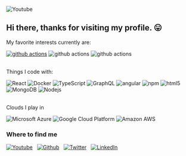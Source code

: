 ![Youtube](https://img.shields.io/badge/TeachJing-red?logo=youtube&style=social)

## Hi there, thanks for visiting my profile. 😛

My favorite interests currently are:

<p>
  <a href="https://azure.microsoft.com/en-us/services/azure-sentinel/"><img alt="github actions" src="https://img.shields.io/badge/-Microsoft Sentinel-0078d7?style=flat-square&logo=microsoft&logoColor=white" /></a>
  <img alt="github actions" src="https://img.shields.io/badge/-KQL-3955a3?style=flat-square&logo=microsoft&logoColor=white" />
  <img alt="github actions" src="https://img.shields.io/badge/-Github_Actions-2088FF?style=flat-square&logo=github-actions&logoColor=white" />
</p>

<br>Things I code with:
<!-- https://simpleicons.org -->
<p>
  <img alt="React" src="https://img.shields.io/badge/-React-45b8d8?style=flat-square&logo=react&logoColor=white" />
  <img alt="Docker" src="https://img.shields.io/badge/-Docker-46a2f1?style=flat-square&logo=docker&logoColor=white" />
  <img alt="TypeScript" src="https://img.shields.io/badge/-TypeScript-007ACC?style=flat-square&logo=typescript&logoColor=white" />
  <img alt="GraphQL" src="https://img.shields.io/badge/-GraphQL-E10098?style=flat-square&logo=graphql&logoColor=white" />
  <img alt="angular" src="https://img.shields.io/badge/-Angular-DD0031?style=flat-square&logo=angular&logoColor=white" />
  <img alt="npm" src="https://img.shields.io/badge/-NPM-CB3837?style=flat-square&logo=npm&logoColor=white" />
  <img alt="html5" src="https://img.shields.io/badge/-HTML5-E34F26?style=flat-square&logo=html5&logoColor=white" />
  <img alt="MongoDB" src="https://img.shields.io/badge/-MongoDB-13aa52?style=flat-square&logo=mongodb&logoColor=white" />
  <img alt="Nodejs" src="https://img.shields.io/badge/-Nodejs-43853d?style=flat-square&logo=Node.js&logoColor=white" />
</p>

<br>Clouds I play in 

<p>
<img alt="Microsoft Azure" src="https://img.shields.io/badge/-Microsoft Azure-1a73e8?style=flat-square&logo=microsoft-azure&logoColor=white" />
<img alt="Google Cloud Platform" src="https://img.shields.io/badge/-Google_Cloud_Platform-red?style=flat-square&logo=google-cloud&logoColor=white" />
<img alt="Amazon AWS" src="https://img.shields.io/badge/-Amazon AWS-f48c13?style=flat-square&logo=amazon-aws&logoColor=black" />
</p>

<h3>Where to find me</h3>
<p>
<a href="https://youtube.com/teachjing" target="_blank"><img alt="Youtube" src="https://img.shields.io/badge/Youtube-FF0000?&style=flat&logo=youtube&logoColor=white" /></a> &nbsp;
<a href="https://github.com/teachjing" target="_blank"><img alt="Github" src="https://img.shields.io/badge/GitHub-%2312100E.svg?&style=flat&logo=Github&logoColor=white" /></a> &nbsp;
<a href="https://twitter.com/teachjing" target="_blank"><img alt="Twitter" src="https://img.shields.io/badge/twitter-%231DA1F2.svg?&style=flat&logo=twitter&logoColor=white" /></a> &nbsp;
<a href="https://www.linkedin.com/in/teachjing" target="_blank"><img alt="LinkedIn" src="https://img.shields.io/badge/linkedin-%230077B5.svg?&style=flat&logo=linkedin&logoColor=white" /></a> 
</p>

<!--
**teachjing/TeachJing** is a ✨ _special_ ✨ repository because its `README.md` (this file) appears on your GitHub profile.

Here are some ideas to get you started:

- 🔭 I’m currently working on ...
- 🌱 I’m currently learning ...
- 👯 I’m looking to collaborate on ...
- 🤔 I’m looking for help with ...
- 💬 Ask me about ...
- 📫 How to reach me: ...
- 😄 Pronouns: ...
- ⚡ Fun fact: ...
-->
